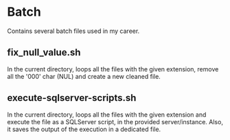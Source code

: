 # Batch
Contains several batch files used in my career.

## fix_null_value.sh
In the current directory, loops all the files with the given extension, remove all the '000' char (NUL) and create a new cleaned file.

## execute-sqlserver-scripts.sh
In the current directory, loops all the files with the given extension and execute the file as a SQLServer script, in the provided server/instance. Also, it saves the output of the execution in a dedicated file.
